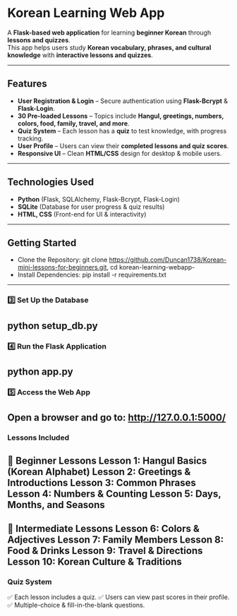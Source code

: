 #  Korean Learning Web App 

A **Flask-based web application** for learning **beginner Korean** through **lessons and quizzes**.  
This app helps users study **Korean vocabulary, phrases, and cultural knowledge** with **interactive lessons and quizzes**.

---

##  Features
- **User Registration & Login** – Secure authentication using **Flask-Bcrypt** & **Flask-Login**.  
- **30 Pre-loaded Lessons** – Topics include **Hangul, greetings, numbers, colors, food, family, travel, and more**.  
- **Quiz System** – Each lesson has a **quiz** to test knowledge, with progress tracking.  
- **User Profile** – Users can view their **completed lessons and quiz scores**.  
- **Responsive UI** – Clean **HTML/CSS** design for desktop & mobile users.  

---

## Technologies Used
- **Python** (Flask, SQLAlchemy, Flask-Bcrypt, Flask-Login)
- **SQLite** (Database for user progress & quiz results)
- **HTML, CSS** (Front-end for UI & interactivity)

---

## Getting Started

- Clone the Repository: git clone https://github.com/Duncan1738/Korean-mini-lessons-for-beginners.git, cd korean-learning-webapp-
- Install Dependencies: pip install -r requirements.txt
---
### 3️⃣ Set Up the Database
python setup_db.py
---
### 4️⃣ Run the Flask Application
python app.py
---
### 5️⃣ Access the Web App
Open a browser and go to:
http://127.0.0.1:5000/
---
### Lessons Included
📌 Beginner Lessons
Lesson 1: Hangul Basics (Korean Alphabet)
Lesson 2: Greetings & Introductions
Lesson 3: Common Phrases
Lesson 4: Numbers & Counting
Lesson 5: Days, Months, and Seasons
---
📌 Intermediate Lessons
Lesson 6: Colors & Adjectives
Lesson 7: Family Members
Lesson 8: Food & Drinks
Lesson 9: Travel & Directions
Lesson 10: Korean Culture & Traditions
---
### Quiz System
✅ Each lesson includes a quiz.
✅ Users can view past scores in their profile.
✅ Multiple-choice & fill-in-the-blank questions.
